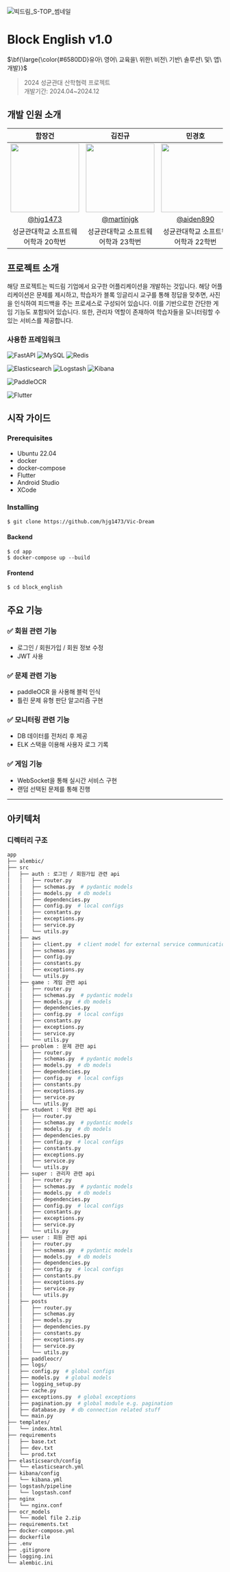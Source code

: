 ![빅드림_S-TOP_썸네일](https://github.com/user-attachments/assets/f74683bf-1dd8-410e-a838-75fe8e067f0f)

# Block English v1.0

<p>$\bf{\large{\color{#6580DD}유아\ 영어\ 교육을\ 위한\ 비전\ 기반\ 솔루션\ 및\ 앱\ 개발}}$</p>

> 2024 성균관대 산학협력 프로젝트<br>
> 개발기간: 2024.04~2024.12

## 개발 인원 소개

|      함장건       |          김진규         |       민경호         |          박현진         |       우연서         |                                                                                                                  
| :------------------------------------------------------------------------------: | :---------------------------------------------------------------------------------------------------------------------------------------------------: | :---------------------------------------------------------------------------------------------------------------------------------------------------------------------------------------------------: |  :---------------------------------------------------------------------------------------------------------------------------------------------------------------------------------------------------: |  :---------------------------------------------------------------------------------------------------------------------------------------------------------------------------------------------------: | 
|   <img width="160px" src="https://github.com/hjg1473.png" />    |                      <img width="160px" src="https://github.com/martinjgk.png" />    |                   <img width="160px" src="https://github.com/aiden890.png"/>   |                       <img width="160px" src="https://github.com/parkjin21004.png" />    |                   <img width="160px" src="https://github.com/pilot-saving.png"/>   |
|   [@hjg1473](https://github.com/hjg1473)   |    [@martinjgk](https://github.com/martinjgk)  | [@aiden890](https://github.com/aiden890)  |    [@parkjin21004](https://github.com/parkjin21004)  | [@pilot-saving](https://github.com/pilot-saving)  | 
| 성균관대학교 소프트웨어학과 20학번 | 성균관대학교 소프트웨어학과 23학번 | 성균관대학교 소프트웨어학과 22학번 | 성균관대학교 소프트웨어학과 22학번 | 성균관대학교 소프트웨어학과 22학번 |

## 프로젝트 소개

해당 프로젝트는 빅드림 기업에서 요구한 어플리케이션을 개발하는 것입니다. 해당 어플리케이션은 문제를 제시하고, 학습자가 블록 잉글리시 교구를 통해 정답을 맞추면, 사진을 인식하여 피드백을 주는 프로세스로 구성되어 있습니다. 이를 기반으로한 간단한 게임 기능도 포함되어 있습니다. 또한, 관리자 역할이 존재하여 학습자들을 모니터링할 수 있는 서비스를 제공합니다. 

### 사용한 프레임워크

![FastAPI](https://img.shields.io/badge/FastAPI-009688?style=for-the-badge&logo=FastAPI&logoColor=white)
![MySQL](https://img.shields.io/badge/MySQL-4479A1?style=for-the-badge&logo=MySQL&logoColor=white)
![Redis](https://img.shields.io/badge/Redis-DC382D?style=for-the-badge&logo=Redis&logoColor=white)

![Elasticsearch](https://img.shields.io/badge/Elasticsearch-005571?style=for-the-badge&logo=elasticsearch&logoColor=white)
![Logstash](https://img.shields.io/badge/Logstash-000000?style=for-the-badge&logo=logstash&logoColor=white)
![Kibana](https://img.shields.io/badge/Kibana-E8478B?style=for-the-badge&logo=kibana&logoColor=white)

![PaddleOCR](https://img.shields.io/badge/PaddleOCR-0076CE?style=for-the-badge&logo=pytorch&logoColor=white)

![Flutter](https://img.shields.io/badge/Flutter-02569B?style=for-the-badge&logo=Flutter&logoColor=white)


## 시작 가이드

### Prerequisites

- Ubuntu 22.04 
- docker
- docker-compose
- Flutter
- Android Studio
- XCode

### Installing
``` bash
$ git clone https://github.com/hjg1473/Vic-Dream
```

#### Backend
```
$ cd app
$ docker-compose up --build
```

#### Frontend
```
$ cd block_english
```

## 주요 기능

### :white_check_mark: 회원 관련 기능
- 로그인 / 회원가입 / 회원 정보 수정
- JWT 사용

### :white_check_mark: 문제 관련 기능
- paddleOCR 을 사용해 블럭 인식
- 틀린 문제 유형 판단 알고리즘 구현

### :white_check_mark: 모니터링 관련 기능
- DB 데이터를 전처리 후 제공
- ELK 스택을 이용해 사용자 로그 기록

### :white_check_mark: 게임 기능 
- WebSocket을 통해 실시간 서비스 구현
- 랜덤 선택된 문제를 통해 진행

---
## 아키텍처

### 디렉터리 구조
```bash
app
├── alembic/
├── src
│   ├── auth : 로그인 / 회원가입 관련 api
│   │   ├── router.py
│   │   ├── schemas.py  # pydantic models
│   │   ├── models.py  # db models
│   │   ├── dependencies.py
│   │   ├── config.py  # local configs
│   │   ├── constants.py
│   │   ├── exceptions.py
│   │   ├── service.py
│   │   └── utils.py
│   ├── aws
│   │   ├── client.py  # client model for external service communication
│   │   ├── schemas.py
│   │   ├── config.py
│   │   ├── constants.py
│   │   ├── exceptions.py
│   │   └── utils.py
│   ├── game : 게임 관련 api
│   │   ├── router.py
│   │   ├── schemas.py  # pydantic models
│   │   ├── models.py  # db models
│   │   ├── dependencies.py
│   │   ├── config.py  # local configs
│   │   ├── constants.py
│   │   ├── exceptions.py
│   │   ├── service.py
│   │   └── utils.py
│   ├── problem : 문제 관련 api
│   │   ├── router.py
│   │   ├── schemas.py  # pydantic models
│   │   ├── models.py  # db models
│   │   ├── dependencies.py
│   │   ├── config.py  # local configs
│   │   ├── constants.py
│   │   ├── exceptions.py
│   │   ├── service.py
│   │   └── utils.py
│   ├── student : 학생 관련 api
│   │   ├── router.py
│   │   ├── schemas.py  # pydantic models
│   │   ├── models.py  # db models
│   │   ├── dependencies.py
│   │   ├── config.py  # local configs
│   │   ├── constants.py
│   │   ├── exceptions.py
│   │   ├── service.py
│   │   └── utils.py
│   ├── super : 관리자 관련 api
│   │   ├── router.py
│   │   ├── schemas.py  # pydantic models
│   │   ├── models.py  # db models
│   │   ├── dependencies.py
│   │   ├── config.py  # local configs
│   │   ├── constants.py
│   │   ├── exceptions.py
│   │   ├── service.py
│   │   └── utils.py
│   ├── user : 회원 관련 api
│   │   ├── router.py
│   │   ├── schemas.py  # pydantic models
│   │   ├── models.py  # db models
│   │   ├── dependencies.py
│   │   ├── config.py  # local configs
│   │   ├── constants.py
│   │   ├── exceptions.py
│   │   ├── service.py
│   │   └── utils.py
│   ├── posts
│   │   ├── router.py
│   │   ├── schemas.py
│   │   ├── models.py
│   │   ├── dependencies.py
│   │   ├── constants.py
│   │   ├── exceptions.py
│   │   ├── service.py
│   │   └── utils.py
│   ├── paddleocr/
│   ├── logs/
│   ├── config.py  # global configs
│   ├── models.py  # global models
│   ├── logging_setup.py
│   ├── cache.py  
│   ├── exceptions.py  # global exceptions
│   ├── pagination.py  # global module e.g. pagination
│   ├── database.py  # db connection related stuff
│   └── main.py
├── templates/
│   └── index.html
├── requirements
│   ├── base.txt
│   ├── dev.txt
│   └── prod.txt
├── elasticsearch/config
│   └── elasticsearch.yml
├── kibana/config
│   └── kibana.yml
├── logstash/pipeline
│   └── logstash.conf
├── nginx
│   └── nginx.conf
├── ocr_models
│   └── model file 2.zip
├── requirements.txt
├── docker-compose.yml
├── dockerfile
├── .env
├── .gitignore
├── logging.ini
└── alembic.ini
```
